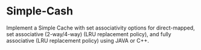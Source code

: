 # Simple-Cash
Implement a Simple Cache with set associativity options for direct-mapped, set associative (2-way/4-way) (LRU replacement policy), and fully associative (LRU replacement policy) using JAVA or C++.
